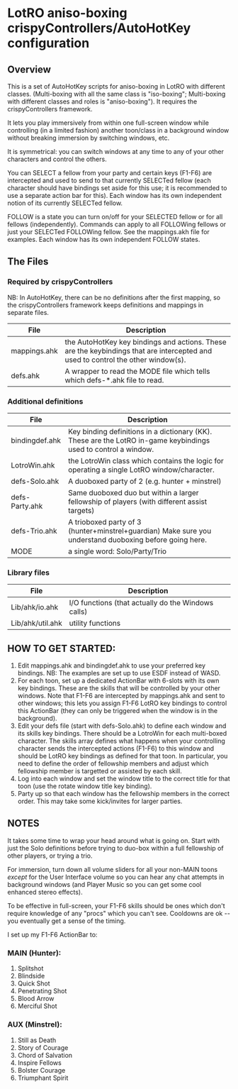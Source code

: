 # LotRO aniso-boxing crispyControllers/AutoHotKey configuration

## Overview
This is a set of AutoHotKey scripts for aniso-boxing in LotRO with different classes.  (Multi-boxing with all the same class is "iso-boxing";  Multi-boxing with different classes and roles is "aniso-boxing").  It requires the crispyControllers framework.

It lets you play immersively from within one full-screen window while controlling (in a limited fashion) another toon/class in a background window without breaking immersion by switching windows, etc.

It is symmetrical:  you can switch windows at any time to any of your other characters and control the others.

You can SELECT a fellow from your party and certain keys (F1-F6) are intercepted and used to send to that currently SELECTed fellow (each character should have bindings set aside for this use; it is recommended to use a separate action bar for this).   Each window has its own independent notion of its currently SELECTed fellow.

FOLLOW is a state you can turn on/off for your SELECTED fellow or for all fellows (independently).   Commands can apply to all FOLLOWing fellows or just your SELECTed FOLLOWing fellow.    See the mappings.akh file for examples.  Each window has its own independent FOLLOW states.

## The Files
### Required by crispyControllers
NB: In AutoHotKey, there can be no definitions after the first mapping, so the crispyControllers framework keeps definitions and mappings in separate files.

File					| Description
----					| -----------
mappings.ahk			| the AutoHotKey key bindings and actions.  These are the keybindings that are intercepted and used to control the other window(s).
defs.ahk				| A wrapper to read the MODE file which tells which defs-*.ahk file to read.

### Additional definitions
File					| Description
----					| -----------
bindingdef.ahk			| Key binding definitions in a dictionary (KK). These are the LotRO in-game keybindings used to control a window.
LotroWin.ahk			| the LotroWin class which contains the logic for operating a single LotRO window/character.
defs-Solo.ahk			| A duoboxed party of 2 (e.g. hunter + minstrel)
defs-Party.ahk			| Same duoboxed duo but within a larger fellowship of players (with different assist targets)
defs-Trio.ahk			| A trioboxed party of 3 (hunter+minstrel+guardian) Make sure you understand duoboxing before going here.
MODE					| a single word: Solo/Party/Trio

### Library files
File					| Description
----					| -----------
Lib/ahk/io.ahk			| I/O functions (that actually do the Windows calls)
Lib/ahk/util.ahk		| utility functions


## HOW TO GET STARTED:
1.  Edit mappings.ahk and bindingdef.ahk to use your preferred key bindings.   NB: The examples are set up to use ESDF instead of WASD.
2.	For each toon, set up a dedicated ActionBar with 6-slots with its own key bindings. These are the skills that will be controlled by your other windows.
Note that F1-F6 are intercepted by mappings.ahk and sent to other windows;  this lets you assign F1-F6 LotRO key bindings to control this ActionBar (they can only be triggered when the window is in the background).
3.  Edit your defs file (start with defs-Solo.ahk) to define each window and its skills key bindings.  There should be a LotroWin for each multi-boxed character.  The skills array defines what happens when your controlling character sends the intercepted actions (F1-F6) to this window and should be LotRO key bindings as defined for that toon.   In particular, you need to define the order of fellowship members and adjust which fellowship member is targetted or assisted by each skill.
4.	Log into each window and set the window title to the correct title
for that toon (use the rotate window title key binding).
5.	Party up so that each window has the fellowship members in the correct
order.  This may take some kick/invites for larger parties.


## NOTES

It takes some time to wrap your head around what is going on.  Start with
just the Solo definitions before trying to duo-box within a full fellowship of
other players, or trying a trio.

For immersion, turn down all volume sliders for all your non-MAIN toons
*except* for the User Interface volume so you can hear any chat attempts in
background windows (and Player Music so you can get some cool enhanced
stereo effects).

To be effective in full-screen, your F1-F6 skills should be ones which don't require knowledge of any "procs" which you can't see.   Cooldowns are ok -- you eventually get a sense of the timing.

I set up my F1-F6 ActionBar to:
### MAIN (Hunter):
1.	Splitshot
2.	Blindside
3.	Quick Shot
4.	Penetrating Shot
5.	Blood Arrow
6.	Merciful Shot

### AUX (Minstrel):
1.	Still as Death
2.	Story of Courage
3.	Chord of Salvation
4.	Inspire Fellows
5.	Bolster Courage
6.	Triumphant Spirit

